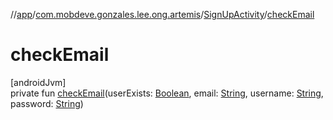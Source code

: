 //[app](../../../index.md)/[com.mobdeve.gonzales.lee.ong.artemis](../index.md)/[SignUpActivity](index.md)/[checkEmail](check-email.md)

# checkEmail

[androidJvm]\
private fun [checkEmail](check-email.md)(userExists: [Boolean](https://kotlinlang.org/api/latest/jvm/stdlib/kotlin/-boolean/index.html), email: [String](https://kotlinlang.org/api/latest/jvm/stdlib/kotlin/-string/index.html), username: [String](https://kotlinlang.org/api/latest/jvm/stdlib/kotlin/-string/index.html), password: [String](https://kotlinlang.org/api/latest/jvm/stdlib/kotlin/-string/index.html))

